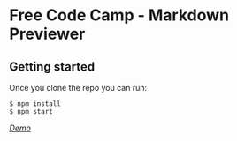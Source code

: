 # Free Code Camp - Markdown Previewer

## Getting started

Once you clone the repo you can run:

```
$ npm install
$ npm start
```

*[Demo](https://cukyawzintun.github.io/markdown/)*
